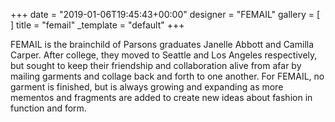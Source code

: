 +++
date = "2019-01-06T19:45:43+00:00"
designer = "FEMAIL"
gallery = [ ]
title = "femail"
_template = "default"
+++

FEMAIL is the brainchild of Parsons graduates Janelle Abbott and Camilla Carper. After college, they moved to Seattle and Los Angeles respectively, but sought to keep their friendship and collaboration alive from afar by mailing garments and collage back and forth to one another. For FEMAIL, no garment is finished, but is always growing and expanding as more mementos and fragments are added to create new ideas about fashion in function and form. 
